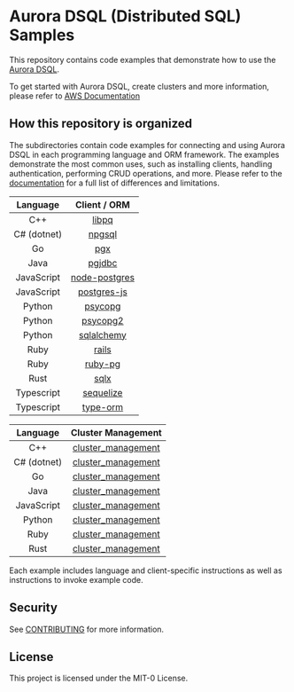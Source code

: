 # Aurora DSQL (Distributed SQL) Samples

This repository contains code examples that demonstrate how to use the [Aurora DSQL](https://aws.amazon.com/rds/aurora/dsql/).

To get started with Aurora DSQL, create clusters and more information, please refer to [AWS Documentation](https://docs.aws.amazon.com/aurora-dsql/latest/userguide/getting-started.html)

## How this repository is organized

The subdirectories contain code examples for connecting and using Aurora DSQL in each programming language and ORM framework. The examples demonstrate the most common uses, such as installing clients, handling authentication, performing CRUD operations, and more. Please refer to the [documentation](https://docs.aws.amazon.com/aurora-dsql/latest/userguide/known-issues.html) for a full list of differences and limitations.

|  Language   |                Client / ORM                |
| :---------: |:------------------------------------------:|
|     C++     |             [libpq](cpp/libpq)             |
| C# (dotnet) |          [npgsql](dotnet/npgsql)           |
|     Go      |               [pgx](go/pgx/)               |
|    Java     |           [pgjdbc](java/pgjdbc)            |
| JavaScript  | [node-postgres](javascript/node-postgres/) |
| JavaScript  |   [postgres-js](javascript/postgres-js/)   |
|   Python    |         [psycopg](python/psycopg/)         |
|   Python    |        [psycopg2](python/psycopg2/)        |
|   Python    |      [sqlalchemy](python/sqlalchemy)       |
|    Ruby     |            [rails](ruby/rails)             |
|    Ruby     |          [ruby-pg](ruby/ruby-pg)           |
|    Rust     |             [sqlx](rust/sqlx)              |
| Typescript  |     [sequelize](typescript/sequelize)      |
| Typescript  |      [type-orm](typescript/type-orm)       |

|  Language   |                 Cluster Management                  |
| :---------: | :-------------------------------------------------: |
|     C++     |    [cluster_management](cpp/cluster_management)     |
| C# (dotnet) |   [cluster_management](dotnet/cluster_management)   |
|    Go       |     [cluster_management](go/cluster_management)     |
|    Java     |    [cluster_management](java/cluster_management)    |
| JavaScript  | [cluster_management](javascript/cluster_management) |
|   Python    |   [cluster_management](python/cluster_management)   |
|    Ruby     |    [cluster_management](ruby/cluster_management)    |
|    Rust     |    [cluster_management](rust/cluster_management)    |

Each example includes language and client-specific instructions as well as instructions to invoke example code.

## Security

See [CONTRIBUTING](CONTRIBUTING.md#security-issue-notifications) for more information.

## License

This project is licensed under the MIT-0 License.
